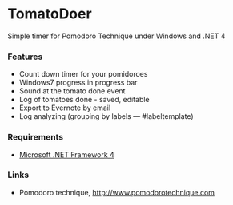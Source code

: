 TomatoDoer
==========

Simple timer for Pomodoro Technique under Windows and .NET 4 


### Features

- Count down timer for your pomidoroes
- Windows7 progress in progress bar
- Sound at the tomato done event
- Log of tomatoes done - saved, editable
- Export to Evernote by email
- Log analyzing (grouping by labels — #labeltemplate)

### Requirements

- [Microsoft .NET Framework 4](http://www.microsoft.com/en-us/download/details.aspx?id=17718)

### Links 

- Pomodoro technique, http://www.pomodorotechnique.com

